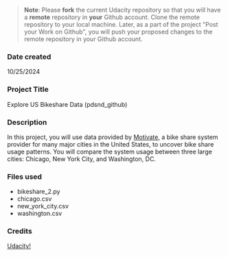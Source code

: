 >**Note**: Please **fork** the current Udacity repository so that you will have a **remote** repository in **your** Github account. Clone the remote repository to your local machine. Later, as a part of the project "Post your Work on Github", you will push your proposed changes to the remote repository in your Github account.

### Date created
10/25/2024

### Project Title
Explore US Bikeshare Data (pdsnd_github)

### Description
In this project, you will use data provided by [Motivate](https://motivateco.com/), a bike share system provider for many major cities in the United States, to uncover bike share usage patterns. You will compare the system usage between three large cities: Chicago, New York City, and Washington, DC.

### Files used
- bikeshare_2.py
- chicago.csv
- new_york_city.csv
- washington.csv

### Credits
[Udacity!](https://www.udacity.com/)

